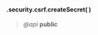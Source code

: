 #### .security.csrf.createSecret(  )    
> *@api* **public**  

<div class="code-header addGitHubLink" data-file="lib/security/csrf.js#L26-L28"> &nbsp;</div><pre class=" language-javascript hideCode api"></pre> 
